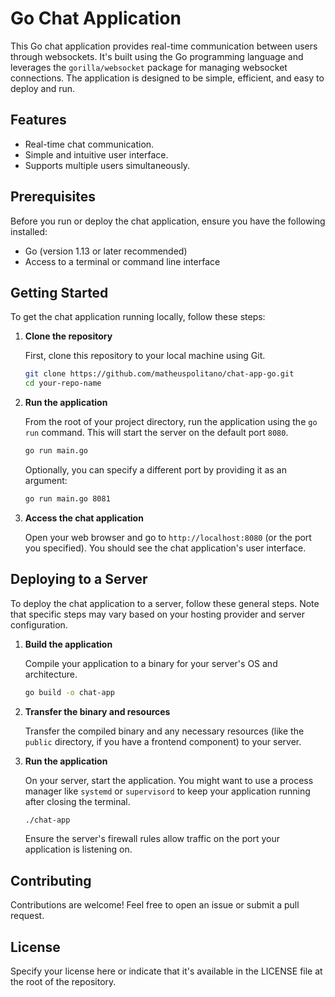 # Go Chat Application

This Go chat application provides real-time communication between users through websockets. It's built using the Go programming language and leverages the `gorilla/websocket` package for managing websocket connections. The application is designed to be simple, efficient, and easy to deploy and run.

## Features

- Real-time chat communication.
- Simple and intuitive user interface.
- Supports multiple users simultaneously.

## Prerequisites

Before you run or deploy the chat application, ensure you have the following installed:
- Go (version 1.13 or later recommended)
- Access to a terminal or command line interface

## Getting Started

To get the chat application running locally, follow these steps:

1. **Clone the repository**

   First, clone this repository to your local machine using Git.

   ```bash
   git clone https://github.com/matheuspolitano/chat-app-go.git
   cd your-repo-name
   ```

2. **Run the application**

   From the root of your project directory, run the application using the `go run` command. This will start the server on the default port `8080`.

   ```bash
   go run main.go
   ```

   Optionally, you can specify a different port by providing it as an argument:

   ```bash
   go run main.go 8081
   ```

3. **Access the chat application**

   Open your web browser and go to `http://localhost:8080` (or the port you specified). You should see the chat application's user interface.

## Deploying to a Server

To deploy the chat application to a server, follow these general steps. Note that specific steps may vary based on your hosting provider and server configuration.

1. **Build the application**

   Compile your application to a binary for your server's OS and architecture.

   ```bash
   go build -o chat-app
   ```

2. **Transfer the binary and resources**

   Transfer the compiled binary and any necessary resources (like the `public` directory, if you have a frontend component) to your server.

3. **Run the application**

   On your server, start the application. You might want to use a process manager like `systemd` or `supervisord` to keep your application running after closing the terminal.

   ```bash
   ./chat-app
   ```

   Ensure the server's firewall rules allow traffic on the port your application is listening on.

## Contributing

Contributions are welcome! Feel free to open an issue or submit a pull request.

## License

Specify your license here or indicate that it's available in the LICENSE file at the root of the repository.
